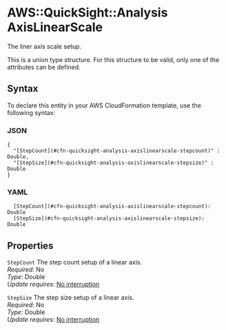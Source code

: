# AWS::QuickSight::Analysis AxisLinearScale<a name="aws-properties-quicksight-analysis-axislinearscale"></a>

The liner axis scale setup\.

This is a union type structure\. For this structure to be valid, only one of the attributes can be defined\.

## Syntax<a name="aws-properties-quicksight-analysis-axislinearscale-syntax"></a>

To declare this entity in your AWS CloudFormation template, use the following syntax:

### JSON<a name="aws-properties-quicksight-analysis-axislinearscale-syntax.json"></a>

```
{
  "[StepCount](#cfn-quicksight-analysis-axislinearscale-stepcount)" : Double,
  "[StepSize](#cfn-quicksight-analysis-axislinearscale-stepsize)" : Double
}
```

### YAML<a name="aws-properties-quicksight-analysis-axislinearscale-syntax.yaml"></a>

```
  [StepCount](#cfn-quicksight-analysis-axislinearscale-stepcount): Double
  [StepSize](#cfn-quicksight-analysis-axislinearscale-stepsize): Double
```

## Properties<a name="aws-properties-quicksight-analysis-axislinearscale-properties"></a>

`StepCount` <a name="cfn-quicksight-analysis-axislinearscale-stepcount"></a>
The step count setup of a linear axis\.  
_Required_: No  
_Type_: Double  
_Update requires_: [No interruption](https://docs.aws.amazon.com/AWSCloudFormation/latest/UserGuide/using-cfn-updating-stacks-update-behaviors.html#update-no-interrupt)

`StepSize` <a name="cfn-quicksight-analysis-axislinearscale-stepsize"></a>
The step size setup of a linear axis\.  
_Required_: No  
_Type_: Double  
_Update requires_: [No interruption](https://docs.aws.amazon.com/AWSCloudFormation/latest/UserGuide/using-cfn-updating-stacks-update-behaviors.html#update-no-interrupt)
